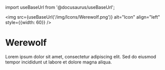 import useBaseUrl from '@docusaurus/useBaseUrl';

<img src={useBaseUrl('/img/Icons/Werewolf.png')} alt="Icon" align="left" style={{width: 60}} />
# Werewolf

Lorem ipsum dolor sit amet, consectetur adipiscing elit. Sed do eiusmod tempor incididunt ut labore et dolore magna aliqua.
